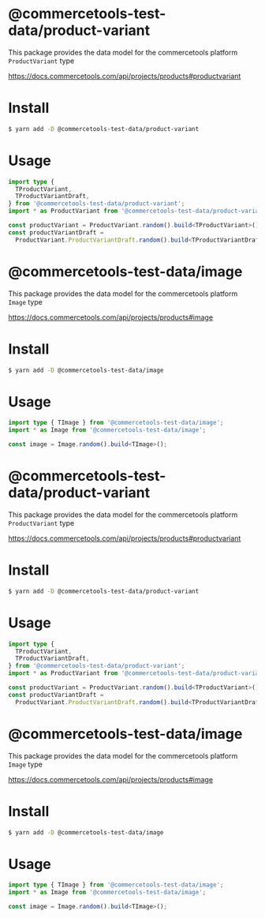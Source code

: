# @commercetools-test-data/product-variant

This package provides the data model for the commercetools platform `ProductVariant` type

https://docs.commercetools.com/api/projects/products#productvariant

# Install

```bash
$ yarn add -D @commercetools-test-data/product-variant
```

# Usage

```ts
import type {
  TProductVariant,
  TProductVariantDraft,
} from '@commercetools-test-data/product-variant';
import * as ProductVariant from '@commercetools-test-data/product-variant';

const productVariant = ProductVariant.random().build<TProductVariant>();
const productVariantDraft =
  ProductVariant.ProductVariantDraft.random().build<TProductVariantDraft>();
```

# @commercetools-test-data/image

This package provides the data model for the commercetools platform `Image` type

https://docs.commercetools.com/api/projects/products#image

# Install

```bash
$ yarn add -D @commercetools-test-data/image
```

# Usage

```ts
import type { TImage } from '@commercetools-test-data/image';
import * as Image from '@commercetools-test-data/image';

const image = Image.random().build<TImage>();
```

# @commercetools-test-data/product-variant

This package provides the data model for the commercetools platform `ProductVariant` type

https://docs.commercetools.com/api/projects/products#productvariant

# Install

```bash
$ yarn add -D @commercetools-test-data/product-variant
```

# Usage

```ts
import type {
  TProductVariant,
  TProductVariantDraft,
} from '@commercetools-test-data/product-variant';
import * as ProductVariant from '@commercetools-test-data/product-variant';

const productVariant = ProductVariant.random().build<TProductVariant>();
const productVariantDraft =
  ProductVariant.ProductVariantDraft.random().build<TProductVariantDraft>();
```

# @commercetools-test-data/image

This package provides the data model for the commercetools platform `Image` type

https://docs.commercetools.com/api/projects/products#image

# Install

```bash
$ yarn add -D @commercetools-test-data/image
```

# Usage

```ts
import type { TImage } from '@commercetools-test-data/image';
import * as Image from '@commercetools-test-data/image';

const image = Image.random().build<TImage>();
```
